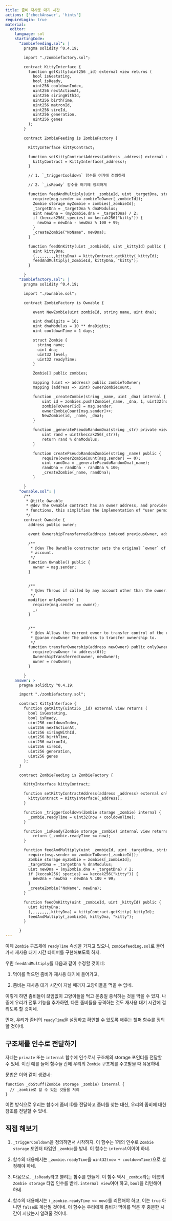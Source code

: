 ```yaml
---
title: 좀비 재사용 대기 시간
actions: ['checkAnswer', 'hints']
requireLogin: true
material:
  editor:
    language: sol
    startingCode:
      "zombiefeeding.sol": |
        pragma solidity ^0.4.19;

        import "./zombiefactory.sol";

        contract KittyInterface {
          function getKitty(uint256 _id) external view returns (
            bool isGestating,
            bool isReady,
            uint256 cooldownIndex,
            uint256 nextActionAt,
            uint256 siringWithId,
            uint256 birthTime,
            uint256 matronId,
            uint256 sireId,
            uint256 generation,
            uint256 genes
          );
        }

        contract ZombieFeeding is ZombieFactory {

          KittyInterface kittyContract;

          function setKittyContractAddress(address _address) external onlyOwner {
            kittyContract = KittyInterface(_address);
          }

          // 1. `_triggerCooldown` 함수를 여기에 정의하게

          // 2. `_isReady` 함수를 여기에 정의하게

          function feedAndMultiply(uint _zombieId, uint _targetDna, string _species) public {
            require(msg.sender == zombieToOwner[_zombieId]);
            Zombie storage myZombie = zombies[_zombieId];
            _targetDna = _targetDna % dnaModulus;
            uint newDna = (myZombie.dna + _targetDna) / 2;
            if (keccak256(_species) == keccak256("kitty")) {
              newDna = newDna - newDna % 100 + 99;
            }
            _createZombie("NoName", newDna);
          }

          function feedOnKitty(uint _zombieId, uint _kittyId) public {
            uint kittyDna;
            (,,,,,,,,,kittyDna) = kittyContract.getKitty(_kittyId);
            feedAndMultiply(_zombieId, kittyDna, "kitty");
          }

        }
      "zombiefactory.sol": |
        pragma solidity ^0.4.19;

        import "./ownable.sol";

        contract ZombieFactory is Ownable {

            event NewZombie(uint zombieId, string name, uint dna);

            uint dnaDigits = 16;
            uint dnaModulus = 10 ** dnaDigits;
            uint cooldownTime = 1 days;

            struct Zombie {
              string name;
              uint dna;
              uint32 level;
              uint32 readyTime;
            }

            Zombie[] public zombies;

            mapping (uint => address) public zombieToOwner;
            mapping (address => uint) ownerZombieCount;

            function _createZombie(string _name, uint _dna) internal {
                uint id = zombies.push(Zombie(_name, _dna, 1, uint32(now + cooldownTime))) - 1;
                zombieToOwner[id] = msg.sender;
                ownerZombieCount[msg.sender]++;
                NewZombie(id, _name, _dna);
            }

            function _generatePseudoRandomDna(string _str) private view returns (uint) {
                uint rand = uint(keccak256(_str));
                return rand % dnaModulus;
            }

            function createPseudoRandomZombie(string _name) public {
                require(ownerZombieCount[msg.sender] == 0);
                uint randDna = _generatePseudoRandomDna(_name);
                randDna = randDna - randDna % 100;
                _createZombie(_name, randDna);
            }

        }
      "ownable.sol": |
        /**
         * @title Ownable
         * @dev The Ownable contract has an owner address, and provides basic authorization control
         * functions, this simplifies the implementation of "user permissions".
         */
        contract Ownable {
          address public owner;

          event OwnershipTransferred(address indexed previousOwner, address indexed newOwner);

          /**
           * @dev The Ownable constructor sets the original `owner` of the contract to the sender
           * account.
           */
          function Ownable() public {
            owner = msg.sender;
          }


          /**
           * @dev Throws if called by any account other than the owner.
           */
          modifier onlyOwner() {
            require(msg.sender == owner);
            _;
          }


          /**
           * @dev Allows the current owner to transfer control of the contract to a newOwner.
           * @param newOwner The address to transfer ownership to.
           */
          function transferOwnership(address newOwner) public onlyOwner {
            require(newOwner != address(0));
            OwnershipTransferred(owner, newOwner);
            owner = newOwner;
          }

        }
    answer: >
      pragma solidity ^0.4.19;

      import "./zombiefactory.sol";

      contract KittyInterface {
        function getKitty(uint256 _id) external view returns (
          bool isGestating,
          bool isReady,
          uint256 cooldownIndex,
          uint256 nextActionAt,
          uint256 siringWithId,
          uint256 birthTime,
          uint256 matronId,
          uint256 sireId,
          uint256 generation,
          uint256 genes
        );
      }

      contract ZombieFeeding is ZombieFactory {

        KittyInterface kittyContract;

        function setKittyContractAddress(address _address) external onlyOwner {
          kittyContract = KittyInterface(_address);
        }

        function _triggerCooldown(Zombie storage _zombie) internal {
          _zombie.readyTime = uint32(now + cooldownTime);
        }

        function _isReady(Zombie storage _zombie) internal view returns (bool) {
            return (_zombie.readyTime <= now);
        }

        function feedAndMultiply(uint _zombieId, uint _targetDna, string _species) public {
          require(msg.sender == zombieToOwner[_zombieId]);
          Zombie storage myZombie = zombies[_zombieId];
          _targetDna = _targetDna % dnaModulus;
          uint newDna = (myZombie.dna + _targetDna) / 2;
          if (keccak256(_species) == keccak256("kitty")) {
            newDna = newDna - newDna % 100 + 99;
          }
          _createZombie("NoName", newDna);
        }

        function feedOnKitty(uint _zombieId, uint _kittyId) public {
          uint kittyDna;
          (,,,,,,,,,kittyDna) = kittyContract.getKitty(_kittyId);
          feedAndMultiply(_zombieId, kittyDna, "kitty");
        }

      }
---
```


이제 `Zombie` 구조체에 `readyTime` 속성을 가지고 있으니, `zombiefeeding.sol`로 들어가서 재사용 대기 시간 타이머를 구현해보도록 하지.

우린 `feedAndMultiply`를 다음과 같이 수정할 것이네: 

1. 먹이를 먹으면 좀비가 재사용 대기에 들어가고,

2. 좀비는 재사용 대기 시간이 지날 때까지 고양이들을 먹을 수 없네.

이렇게 하면 좀비들이 끊임없이 고양이들을 먹고 온종일 증식하는 것을 막을 수 있지. 나중에 우리가 전투 기능을 추가하면, 다른 좀비들을 공격하는 것도 재사용 대기 시간에 걸리도록 할 것이네.

먼저, 우리가 좀비의 `readyTime`을 설정하고 확인할 수 있도록 해주는 헬퍼 함수를 정의할 것이네.

## 구조체를 인수로 전달하기

자네는 `private` 또는 `internal` 함수에 인수로서 구조체의 storage 포인터를 전달할 수 있네. 이건 예를 들어 함수들 간에 우리의 `Zombie` 구조체를 주고받을 때 유용하네.

문법은 이와 같이 생겼네:

```
function _doStuff(Zombie storage _zombie) internal {
  // _zombie로 할 수 있는 것들을 처리
}
```

이런 방식으로 우리는 함수에 좀비 ID를 전달하고 좀비를 찾는 대신, 우리의 좀비에 대한 참조를 전달할 수 있네.

## 직접 해보기

1. `_triggerCooldown`을 정의하면서 시작하지. 이 함수는 1개의 인수로 `Zombie storage` 포인터 타입인 `_zombie`를 받네. 이 함수는 `internal`이어야 하네.

2. 함수의 내용에서는 `_zombie.readyTime`을 `uint32(now + cooldownTime)`으로 설정해야 하네.

3. 다음으로, `_isReady`라고 불리는 함수를 만들게. 이 함수 역시 `_zombie`라는 이름의 `Zombie storage` 타입 인수를 받네. `internal view`여야 하고, `bool`을 리턴해야 하네.

4. 함수의 내용에서는 `(_zombie.readyTime <= now)`를 리턴해야 하고, 이는 `true` 아니면 `false`로 계산될 것이네. 이 함수는 우리에게 좀비가 먹이를 먹은 후 충분한 시간이 지났는지 알려줄 것이네.
